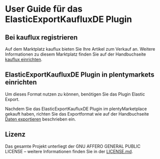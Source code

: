 
# User Guide für das ElasticExportKaufluxDE Plugin

<div class="container-toc"></div>

## Bei kauflux registrieren

Auf dem Marktplatz kauflux bieten Sie Ihre Artikel zum Verkauf an. Weitere Informationen zu diesem Marktplatz finden Sie auf der Handbuchseite [kauflux einrichten](https://www.plentymarkets.eu/handbuch/multi-channel/kauflux/).

## ElasticExportKaufluxDE Plugin in plentymarkets einrichten

Um dieses Format nutzen zu können, benötigen Sie das Plugin Elastic Export.

Nachdem Sie das ElasticExportKaufluxDE Plugin im plentyMarketplace gekauft haben, richten Sie das Exportformat wie auf der Handbuchseite [Daten exportieren](https://www.plentymarkets.eu/handbuch/datenaustausch/daten-exportieren/#4) beschrieben ein.

## Lizenz

Das gesamte Projekt unterliegt der GNU AFFERO GENERAL PUBLIC LICENSE – weitere Informationen finden Sie in der [LICENSE.md](https://github.com/plentymarkets/plugin-elastic-export-kauflux-de/blob/master/LICENSE.md).
